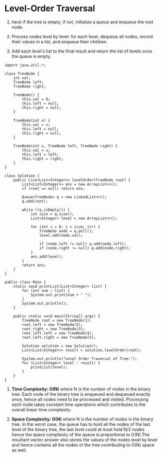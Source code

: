 # Level-Order Traversal

1.  heck if the tree is empty; if not, initialize a queue and enqueue the root node.
    
2.  Process nodes level by level: for each level, dequeue all nodes, record their values in a list, and enqueue their children.
    
3.  Add each level's list to the final result and return the list of levels once the queue is empty.



   
```
import java.util.*;

class TreeNode {
    int val;
    TreeNode left;
    TreeNode right;

    TreeNode() {
        this.val = 0;
        this.left = null;
        this.right = null;
    }

    TreeNode(int x) {
        this.val = x;
        this.left = null;
        this.right = null;
    }

    TreeNode(int x, TreeNode left, TreeNode right) {
        this.val = x;
        this.left = left;
        this.right = right;
    }
}

class Solution {
    public List<List<Integer>> levelOrder(TreeNode root) {
        List<List<Integer>> ans = new ArrayList<>();
        if (root == null) return ans;

        Queue<TreeNode> q = new LinkedList<>();
        q.add(root);

        while (!q.isEmpty()) {
            int size = q.size();
            List<Integer> level = new ArrayList<>();

            for (int i = 0; i < size; i++) {
                TreeNode node = q.poll();
                level.add(node.val);

                if (node.left != null) q.add(node.left);
                if (node.right != null) q.add(node.right);
            }
            ans.add(level);
        }
        return ans;
    }
}

public class Main {
    static void printList(List<Integer> list) {
        for (int num : list) {
            System.out.print(num + " ");
        }
        System.out.println();
    }

    public static void main(String[] args) {
        TreeNode root = new TreeNode(1);
        root.left = new TreeNode(2);
        root.right = new TreeNode(3);
        root.left.left = new TreeNode(4);
        root.left.right = new TreeNode(5);

        Solution solution = new Solution();
        List<List<Integer>> result = solution.levelOrder(root);

        System.out.println("Level Order Traversal of Tree:");
        for (List<Integer> level : result) {
            printList(level);
        }
    }
}

```

1.  **Time Complexity: O(N)** where N is the number of nodes in the binary tree. Each node of the binary tree is enqueued and dequeued exactly once, hence all nodes need to be processed and visited. Processing each node takes constant time operations which contributes to the overall linear time complexity.
    
2.  **Space Complexity: O(N)** where N is the number of nodes in the binary tree. In the worst case, the queue has to hold all the nodes of the last level of the binary tree, the last level could at most hold N/2 nodes hence the space complexity of the queue is proportional to O(N).The resultant vector answer also stores the values of the nodes level by level and hence contains all the nodes of the tree contributing to O(N) space as well.
